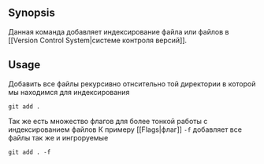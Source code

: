 ## Synopsis
Данная команда добавляет индексирование файла или файлов в [[Version Control System|системе контроля версий]].
## Usage
Добавить все файлы рекурсивно отнсительно той директории в которой мы находимся для индексирования
```git 
git add .
```
Так же есть множество флагов для более тонкой работы с индексированием файлов
К примеру [[Flags|флаг]] `-f` добавляет все файлы так же и ингроруемые 
```git
git add . -f 
```
